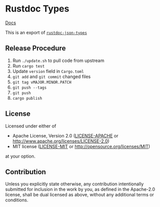 # Rustdoc Types

[Docs](https://doc.rust-lang.org/nightly/nightly-rustc/rustdoc_json_types/index.html)

This is an export of [`rustdoc-json-types`](https://github.com/rust-lang/rust/blob/master/src/rustdoc-json-types/lib.rs)

## Release Procedure

1. Run `./update.sh` to pull code from upstream
2. Run `cargo test`
3. Update `version` field in `Cargo.toml`
4. `git add` and `git commit` changed files
5. `git tag vMAJOR.MINOR.PATCH`
6. `git push --tags`
7. `git push`
7. `cargo publish`

## License

Licensed under either of

 * Apache License, Version 2.0
   ([LICENSE-APACHE](LICENSE-APACHE) or http://www.apache.org/licenses/LICENSE-2.0)
 * MIT license
   ([LICENSE-MIT](LICENSE-MIT) or http://opensource.org/licenses/MIT)

at your option.

## Contribution

Unless you explicitly state otherwise, any contribution intentionally submitted
for inclusion in the work by you, as defined in the Apache-2.0 license, shall be
dual licensed as above, without any additional terms or conditions.

